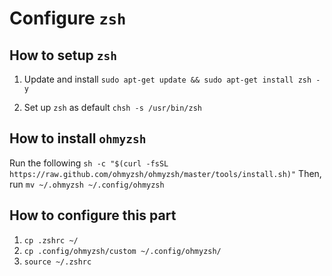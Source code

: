 # Configure `zsh`

## How to setup `zsh`
1. Update and install
`sudo apt-get update && sudo apt-get install zsh -y`

2. Set up `zsh` as default
`chsh -s /usr/bin/zsh`


## How to install `ohmyzsh`
Run the following `sh -c "$(curl -fsSL https://raw.github.com/ohmyzsh/ohmyzsh/master/tools/install.sh)"`
Then, run `mv ~/.ohmyzsh ~/.config/ohmyzsh`


## How to configure this part
1. `cp .zshrc ~/`
2. `cp .config/ohmyzsh/custom ~/.config/ohmyzsh/`
3. `source ~/.zshrc`


